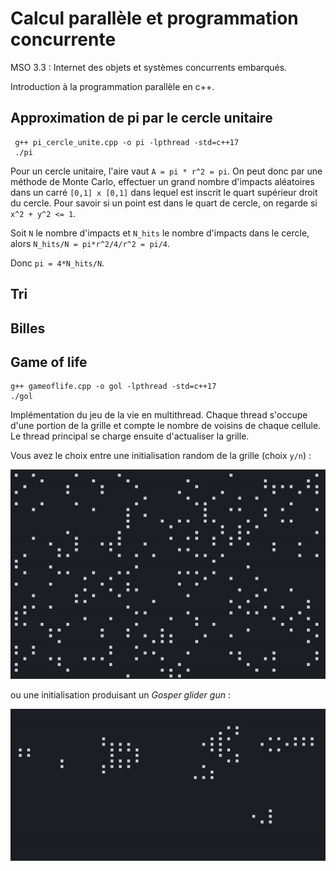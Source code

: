 # Calcul parallèle et programmation concurrente

MSO 3.3 : Internet des objets et systèmes concurrents embarqués.

Introduction à la programmation parallèle en c++.

## Approximation de pi par le cercle unitaire

```
 g++ pi_cercle_unite.cpp -o pi -lpthread -std=c++17
 ./pi
```

Pour un cercle unitaire, l'aire vaut `A = pi * r^2 = pi`. On peut donc par une méthode de Monte Carlo, effectuer un grand nombre d'impacts aléatoires dans un carré `[0,1] x [0,1]` dans lequel est inscrit le quart supérieur droit du cercle. Pour savoir si un point est dans le quart de cercle, on regarde si `x^2 + y^2 <= 1`. 

Soit `N` le nombre d'impacts et `N_hits` le nombre d'impacts dans le cercle, alors `N_hits/N = pi*r^2/4/r^2 = pi/4`.

Donc `pi = 4*N_hits/N`.

## Tri

## Billes

## Game of life

```
g++ gameoflife.cpp -o gol -lpthread -std=c++17
./gol
```

Implémentation du jeu de la vie en multithread. Chaque thread s'occupe d'une portion de la grille et compte le nombre de voisins de chaque cellule. Le thread principal se charge ensuite d'actualiser la grille.

Vous avez le choix entre une initialisation random de la grille (choix `y/n`) :

![](./img/gol.gif)

ou une initialisation produisant un *Gosper glider gun* :

![](./img/glider_gun.gif)